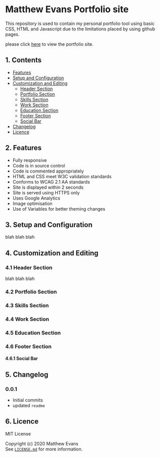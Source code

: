 # Matthew Evans Portfolio site
This repository is used to contain my personal portfolio tool using basic CSS, HTML and Javascript due to the limitations placed by using github pages.

please click [here](https://mattie.io/) to view the portfolio site.


## 1. Contents 
* [Features](#2-features)
* [Setup and Configuration](#3-setup-and-configuration)
* [Customization and Editing](#4-customization-and-editing)
  * [Header Section](#41-header-section)
  * [Portfolio Section](#42-portfolio-section)
  * [Skills Section](#43-skills-section)
  * [Work Section](#44-work-section)
  * [Education Section](#45-education-section)
  * [Footer Section](#46-footer-section)
  * [Social Bar](#461-social-bar)
* [Changelog](#5-changelog)
* [Licence](#6-licence)

## 2. Features
* Fully responsive
* Code is in source control
* Code is commented appropriately
* HTML and CSS meet W3C validation standards
* Conforms to WCAG 2.1 AA standards
* Site is displayed within 2 seconds
* Site is served using HTTPS only
* Uses Google Analytics 
* Image optimisation
* Use of Variables for better theming changes 

## 3. Setup and Configuration
blah blah blah


## 4. Customization and Editing 
### 4.1 Header Section
blah blah blah
### 4.2 Portfolio Section
### 4.3 Skills Section
### 4.4 Work Section
### 4.5 Education Section
### 4.6 Footer Section
#### 4.6.1 Social Bar


## 5. Changelog
### 0.0.1 
* Initial commits
* updated ```readme```

## 6. Licence
MIT License

Copyright (c) 2020 Matthew Evans  
See [```LICENSE.md```](LICENSE) for more information.



